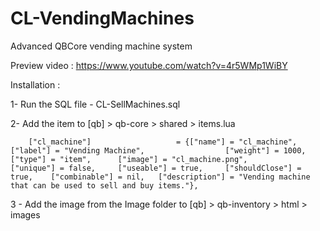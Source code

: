 # CL-VendingMachines
Advanced QBCore vending machine system

Preview video : https://www.youtube.com/watch?v=4r5WMp1WiBY

Installation :

1- Run the SQL file - CL-SellMachines.sql

2- Add the item to [qb] > qb-core > shared > items.lua

		["cl_machine"] 				 	 = {["name"] = "cl_machine", 			  			["label"] = "Vending Machine", 					["weight"] = 1000, 		["type"] = "item", 		["image"] = "cl_machine.png", 				["unique"] = false, 	["useable"] = true, 	["shouldClose"] = true,	   ["combinable"] = nil,   ["description"] = "Vending machine that can be used to sell and buy items."},

3 - Add the image from the Image folder to [qb] > qb-inventory > html > images
